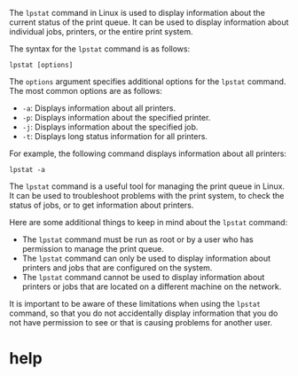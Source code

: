 The `lpstat` command in Linux is used to display information about the current status of the print queue. It can be used to display information about individual jobs, printers, or the entire print system.

The syntax for the `lpstat` command is as follows:

```
lpstat [options]
```

The `options` argument specifies additional options for the `lpstat` command. The most common options are as follows:

* `-a`: Displays information about all printers.
* `-p`: Displays information about the specified printer.
* `-j`: Displays information about the specified job.
* `-t`: Displays long status information for all printers.

For example, the following command displays information about all printers:

```
lpstat -a
```

The `lpstat` command is a useful tool for managing the print queue in Linux. It can be used to troubleshoot problems with the print system, to check the status of jobs, or to get information about printers.

Here are some additional things to keep in mind about the `lpstat` command:

* The `lpstat` command must be run as root or by a user who has permission to manage the print queue.
* The `lpstat` command can only be used to display information about printers and jobs that are configured on the system.
* The `lpstat` command cannot be used to display information about printers or jobs that are located on a different machine on the network.

It is important to be aware of these limitations when using the `lpstat` command, so that you do not accidentally display information that you do not have permission to see or that is causing problems for another user.




# help 

```

```
